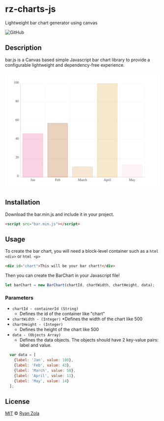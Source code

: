 # rz-charts-js
Lightweight bar chart generator using canvas

![GitHub](https://img.shields.io/github/license/ryanzola/rz-charts-js.svg)

## Description
bar.js is a Canvas based simple Javascript bar chart library to provide a configurable lightweight and dependency-free experience.

![](https://github.com/ryanzola/rz-charts-js/blob/master/bar.png)

## Installation
Download the bar.min.js and include it in your project.
```html
<script src="bar.min.js"></script>
```

## Usage
To create the bar chart, you will need a block-level container such as a ```html <div>``` or ```html <p>```
```html
<div id="chart">This will be your bar chart!</div>
```
Then you can create the BarChart in your Javascript file!
```js
let barChart = new BarChart(chartId, chartWidth, chartHeight, data);
```

### Parameters
* `chartId - containerId (String)`
  * Defines the id of the container like "chart"
* `chartWidth - (Integer)`
  *Defines the width of the chart like 500
* `chartHeight - (Integer)`
  * Defines the height of the chart like 500
* `data - (Objects Array)`
  * Defines the data objects. The objects should have 2 key-value pairs: label and value.

```js
  var data = [
    {label: 'Jan', value: 100},
    {label: 'Feb', value: 43},
    {label: 'March', value: 58},
    {label: 'April', value: 11},
    {label: 'May', value: 14}
  ];
```

## License
[MIT](LICENSE.md) © [Ryan Zola](https://github.com/ryanzola)
